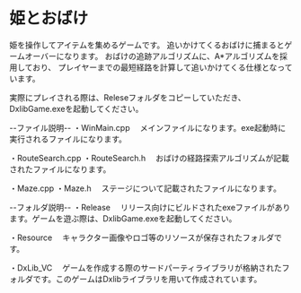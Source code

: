 # 姫とおばけ

姫を操作してアイテムを集めるゲームです。
追いかけてくるおばけに捕まるとゲームオーバーになります。
おばけの追跡アルゴリズムに、A*アルゴリズムを採用しており、
プレイヤーまでの最短経路を計算して追いかけてくる仕様となっています。

実際にプレイされる際は、Releseフォルダをコピーしていただき、DxlibGame.exeを起動してください。

--ファイル説明--
・WinMain.cpp
　メインファイルになります。exe起動時に実行されるファイルになります。

 ・RouteSearch.cpp
 ・RouteSearch.h
 　おばけの経路探索アルゴリズムが記載されたファイルになります。

  ・Maze.cpp
  ・Maze.h
  　ステージについて記載されたファイルになります。

--フォルダ説明--
・Release
　リリース向けにビルドされたexeファイルがあります。ゲームを遊ぶ際は、DxlibGame.exeを起動してください。

 ・Resource
 　キャラクター画像やロゴ等のリソースが保存されたフォルダです。

  ・DxLib_VC
  　ゲームを作成する際のサードパーティライブラリが格納されたフォルダです。このゲームはDxlibライブラリを用いて作成されています。　
